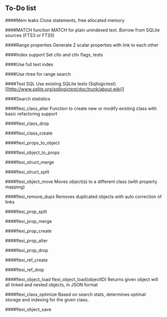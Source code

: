 ## To-Do list

####Mem leaks
Close statements, free allocated memory

####MATCH function 
MATCH for plain unindexed text. Borrow from SQLite sources (FTS3 or FTS5)

####Range properties
Generate 2 scalar properties with link to each other

####Index support
Set ctlo and ctlv flags, tests

####Use full text index

####Use rtree for range search

####Test SQL 
Use existing SQLite tests (Sqllogictest) [[http://www.sqlite.org/sqllogictest/doc/trunk/about.wiki]]
 
####Search statistics

####flexi_class_alter
Function to create new or modify existing class with basic refactoring support

####flexi_class_drop

####flexi_class_create

####flexi_props_to_object

####flexi_object_to_props

####flexi_struct_merge

####flexi_struct_split

####flexi_object_move
Moves object(s) to a different class (with property mapping)

####flexi_remove_dups
Removes duplicated objects with auto correction of links
 
####flexi_prop_split
 
####flexi_prop_merge

####flexi_prop_create

####flexi_prop_alter

####flexi_prop_drop

####flexi_ref_create

####flexi_ref_drop

####flexi_object_load
flexi_object_load(objectID)
Returns given object will all linked and nested objects, in JSON format

####flexi_class_optimize
Based on search stats, determines optimal storage and indexing for the given class.

####flexi_object_save